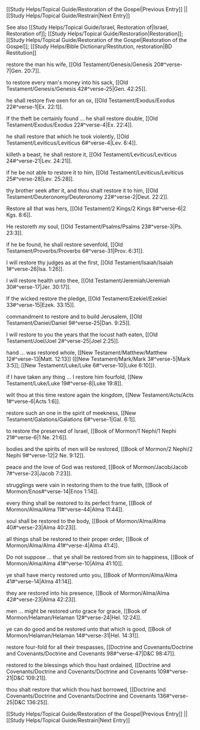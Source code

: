 [[Study Helps/Topical Guide/Restoration of the Gospel|Previous Entry]]  ||  [[Study Helps/Topical Guide/Restrain|Next Entry]]

 See also [[Study Helps/Topical Guide/Israel, Restoration of|Israel, Restoration of]]; [[Study Helps/Topical Guide/Restoration|Restoration]]; [[Study Helps/Topical Guide/Restoration of the Gospel|Restoration of the Gospel]]; [[Study Helps/Bible Dictionary/Restitution, restoration|BD Restitution]]

 restore the man his wife, [[Old Testament/Genesis/Genesis 20#^verse-7|Gen. 20:7]].

 to restore every man's money into his sack, [[Old Testament/Genesis/Genesis 42#^verse-25|Gen. 42:25]].

 he shall restore five oxen for an ox, [[Old Testament/Exodus/Exodus 22#^verse-1|Ex. 22:1]].

 If the theft be certainly found ... he shall restore double, [[Old Testament/Exodus/Exodus 22#^verse-4|Ex. 22:4]].

 he shall restore that which he took violently, [[Old Testament/Leviticus/Leviticus 6#^verse-4|Lev. 6:4]].

 killeth a beast, he shall restore it, [[Old Testament/Leviticus/Leviticus 24#^verse-21|Lev. 24:21]].

 if he be not able to restore it to him, [[Old Testament/Leviticus/Leviticus 25#^verse-28|Lev. 25:28]].

 thy brother seek after it, and thou shalt restore it to him, [[Old Testament/Deuteronomy/Deuteronomy 22#^verse-2|Deut. 22:2]].

 Restore all that was hers, [[Old Testament/2 Kings/2 Kings 8#^verse-6|2 Kgs. 8:6]].

 He restoreth my soul, [[Old Testament/Psalms/Psalms 23#^verse-3|Ps. 23:3]].

 if he be found, he shall restore sevenfold, [[Old Testament/Proverbs/Proverbs 6#^verse-31|Prov. 6:31]].

 I will restore thy judges as at the first, [[Old Testament/Isaiah/Isaiah 1#^verse-26|Isa. 1:26]].

 I will restore health unto thee, [[Old Testament/Jeremiah/Jeremiah 30#^verse-17|Jer. 30:17]].

 If the wicked restore the pledge, [[Old Testament/Ezekiel/Ezekiel 33#^verse-15|Ezek. 33:15]].

 commandment to restore and to build Jerusalem, [[Old Testament/Daniel/Daniel 9#^verse-25|Dan. 9:25]].

 I will restore to you the years that the locust hath eaten, [[Old Testament/Joel/Joel 2#^verse-25|Joel 2:25]].

 hand ... was restored whole, [[New Testament/Matthew/Matthew 12#^verse-13|Matt. 12:13]] ([[New Testament/Mark/Mark 3#^verse-5|Mark 3:5]]; [[New Testament/Luke/Luke 6#^verse-10|Luke 6:10]]).

 if I have taken any thing ... I restore him fourfold, [[New Testament/Luke/Luke 19#^verse-8|Luke 19:8]].

 wilt thou at this time restore again the kingdom, [[New Testament/Acts/Acts 1#^verse-6|Acts 1:6]].

 restore such an one in the spirit of meekness, [[New Testament/Galations/Galations 6#^verse-1|Gal. 6:1]].

 to restore the preserved of Israel, [[Book of Mormon/1 Nephi/1 Nephi 21#^verse-6|1 Ne. 21:6]].

 bodies and the spirits of men will be restored, [[Book of Mormon/2 Nephi/2 Nephi 9#^verse-12|2 Ne. 9:12]].

 peace and the love of God was restored, [[Book of Mormon/Jacob/Jacob 7#^verse-23|Jacob 7:23]].

 strugglings were vain in restoring them to the true faith, [[Book of Mormon/Enos#^verse-14|Enos 1:14]].

 every thing shall be restored to its perfect frame, [[Book of Mormon/Alma/Alma 11#^verse-44|Alma 11:44]].

 soul shall be restored to the body, [[Book of Mormon/Alma/Alma 40#^verse-23|Alma 40:23]].

 all things shall be restored to their proper order, [[Book of Mormon/Alma/Alma 41#^verse-4|Alma 41:4]].

 Do not suppose ... that ye shall be restored from sin to happiness, [[Book of Mormon/Alma/Alma 41#^verse-10|Alma 41:10]].

 ye shall have mercy restored unto you, [[Book of Mormon/Alma/Alma 41#^verse-14|Alma 41:14]].

 they are restored into his presence, [[Book of Mormon/Alma/Alma 42#^verse-23|Alma 42:23]].

 men ... might be restored unto grace for grace, [[Book of Mormon/Helaman/Helaman 12#^verse-24|Hel. 12:24]].

 ye can do good and be restored unto that which is good, [[Book of Mormon/Helaman/Helaman 14#^verse-31|Hel. 14:31]].

 restore four-fold for all their trespasses, [[Doctrine and Covenants/Doctrine and Covenants/Doctrine and Covenants 98#^verse-47|D&C 98:47]].

 restored to the blessings which thou hast ordained, [[Doctrine and Covenants/Doctrine and Covenants/Doctrine and Covenants 109#^verse-21|D&C 109:21]].

 thou shalt restore that which thou hast borrowed, [[Doctrine and Covenants/Doctrine and Covenants/Doctrine and Covenants 136#^verse-25|D&C 136:25]].

[[Study Helps/Topical Guide/Restoration of the Gospel|Previous Entry]]  ||  [[Study Helps/Topical Guide/Restrain|Next Entry]]